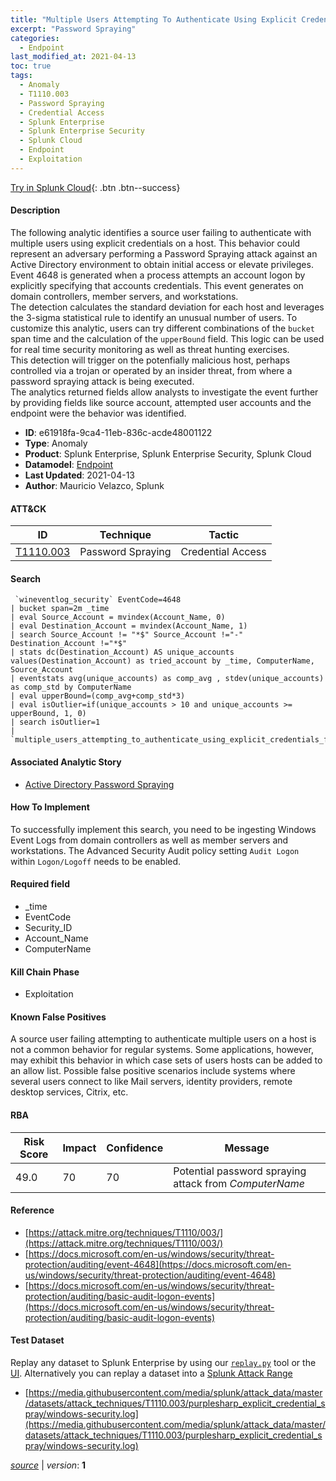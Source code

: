 ```yaml
---
title: "Multiple Users Attempting To Authenticate Using Explicit Credentials"
excerpt: "Password Spraying"
categories:
  - Endpoint
last_modified_at: 2021-04-13
toc: true
tags:
  - Anomaly
  - T1110.003
  - Password Spraying
  - Credential Access
  - Splunk Enterprise
  - Splunk Enterprise Security
  - Splunk Cloud
  - Endpoint
  - Exploitation
---
```




[Try in Splunk Cloud](https://www.splunk.com/en_us/cyber-security.html){: .btn .btn--success}

#### Description

The following analytic identifies a source user failing to authenticate with multiple users using explicit credentials on a host. This behavior could represent an adversary performing a Password Spraying attack against an Active Directory environment to obtain initial access or elevate privileges. Event 4648 is generated when a process attempts an account logon by explicitly specifying that accounts credentials. This event generates on domain controllers, member servers, and workstations.\
The detection calculates the standard deviation for each host and leverages the 3-sigma statistical rule to identify an unusual number of users. To customize this analytic, users can try different combinations of the `bucket` span time and the calculation of the `upperBound` field. This logic can be used for real time security monitoring as well as threat hunting exercises.\
This detection will trigger on the potenfially malicious host, perhaps controlled via a trojan or operated by an insider threat, from where a password spraying attack is being executed.\
The analytics returned fields allow analysts to investigate the event further by providing fields like source account, attempted user accounts and the endpoint were the behavior was identified.

- **ID**: e61918fa-9ca4-11eb-836c-acde48001122
- **Type**: Anomaly
- **Product**: Splunk Enterprise, Splunk Enterprise Security, Splunk Cloud
- **Datamodel**: [Endpoint](https://docs.splunk.com/Documentation/CIM/latest/User/Endpoint)
- **Last Updated**: 2021-04-13
- **Author**: Mauricio Velazco, Splunk


#### ATT&CK

| ID          | Technique   | Tactic       |
| ----------- | ----------- |--------------|
| [T1110.003](https://attack.mitre.org/techniques/T1110/003/) | Password Spraying | Credential Access |


#### Search

```
 `wineventlog_security` EventCode=4648 
| bucket span=2m _time 
| eval Source_Account = mvindex(Account_Name, 0) 
| eval Destination_Account = mvindex(Account_Name, 1) 
| search Source_Account != "*$" Source_Account !="-" Destination_Account !="*$" 
| stats dc(Destination_Account) AS unique_accounts values(Destination_Account) as tried_account by _time, ComputerName, Source_Account 
| eventstats avg(unique_accounts) as comp_avg , stdev(unique_accounts) as comp_std by ComputerName 
| eval upperBound=(comp_avg+comp_std*3) 
| eval isOutlier=if(unique_accounts > 10 and unique_accounts >= upperBound, 1, 0) 
| search isOutlier=1 
| `multiple_users_attempting_to_authenticate_using_explicit_credentials_filter` 
```

#### Associated Analytic Story
* [Active Directory Password Spraying](/stories/active_directory_password_spraying)


#### How To Implement
To successfully implement this search, you need to be ingesting Windows Event Logs from domain controllers as well as member servers and workstations. The Advanced Security Audit policy setting `Audit Logon` within `Logon/Logoff` needs to be enabled.

#### Required field
* _time
* EventCode
* Security_ID
* Account_Name
* ComputerName


#### Kill Chain Phase
* Exploitation


#### Known False Positives
A source user failing attempting to authenticate multiple users on a host is not a common behavior for regular systems. Some applications, however, may exhibit this behavior in which case sets of users hosts can be added to an allow list. Possible false positive scenarios include systems where several users connect to like Mail servers, identity providers, remote desktop services, Citrix, etc.



#### RBA

| Risk Score  | Impact      | Confidence   | Message      |
| ----------- | ----------- |--------------|--------------|
| 49.0 | 70 | 70 | Potential password spraying attack from $ComputerName$ |



#### Reference

* [https://attack.mitre.org/techniques/T1110/003/](https://attack.mitre.org/techniques/T1110/003/)
* [https://docs.microsoft.com/en-us/windows/security/threat-protection/auditing/event-4648](https://docs.microsoft.com/en-us/windows/security/threat-protection/auditing/event-4648)
* [https://docs.microsoft.com/en-us/windows/security/threat-protection/auditing/basic-audit-logon-events](https://docs.microsoft.com/en-us/windows/security/threat-protection/auditing/basic-audit-logon-events)



#### Test Dataset
Replay any dataset to Splunk Enterprise by using our [`replay.py`](https://github.com/splunk/attack_data#using-replaypy) tool or the [UI](https://github.com/splunk/attack_data#using-ui).
Alternatively you can replay a dataset into a [Splunk Attack Range](https://github.com/splunk/attack_range#replay-dumps-into-attack-range-splunk-server)

* [https://media.githubusercontent.com/media/splunk/attack_data/master/datasets/attack_techniques/T1110.003/purplesharp_explicit_credential_spray/windows-security.log](https://media.githubusercontent.com/media/splunk/attack_data/master/datasets/attack_techniques/T1110.003/purplesharp_explicit_credential_spray/windows-security.log)



[*source*](https://github.com/splunk/security_content/tree/develop/detections/endpoint/multiple_users_attempting_to_authenticate_using_explicit_credentials.yml) \| *version*: **1**